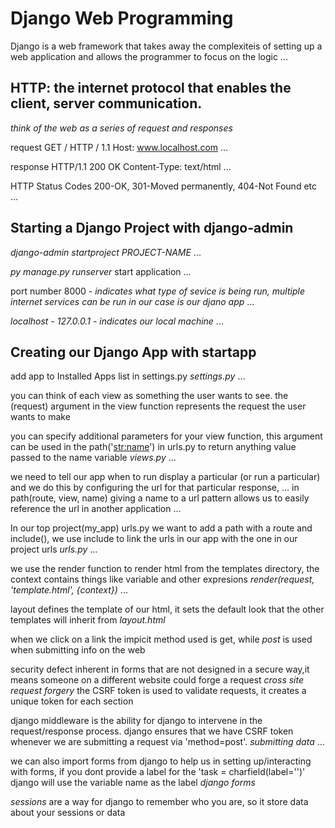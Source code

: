 # Django Web Programming
Django is a web framework that takes away the complexiteis of setting up a web application and allows the programmer to focus on the logic
...


## HTTP: the internet protocol that enables the client, server communication.

_think of the web as a series of request and responses_

request
GET / HTTP / 1.1
Host: www.localhost.com
...

response
HTTP/1.1 200 OK
Content-Type: text/html
...

HTTP Status Codes
200-OK, 301-Moved permanently, 404-Not Found etc
...

## Starting a Django Project with django-admin

_django-admin startproject PROJECT-NAME_
...

_py manage.py runserver_ start application
...

port number 8000 - _indicates what type of sevice is being run, multiple internet services can be run in our case is our djano app_
...

_localhost - 127.0.0.1 - indicates our local machine_
...

## Creating our Django App with startapp

add app to Installed Apps list in settings.py _settings.py_
...

you can think of each view as something the user wants to see. 
the (request) argument in the view function represents the request the user wants to make

you can specify additional parameters for your view function, this argument can be used in the path('<str:name>') in urls.py to return anything value passed to the name variable _views.py_
...


we need to tell our app when to run display a particular (or run a particular) and we do this by configuring the url for that particular response, 
...
in path(route, view, name) giving a name to a url pattern allows us to easily reference the url in another application 
...

In our top project(my_app) urls.py we want to add a path with a route and  include(), we use include to link the urls in our app with the one in our project urls _urls.py_
...


we use the render function to render html from the templates directory, the context contains things like variable and other expresions 
_render(request, 'template.html', {context})_
...




layout defines the template of our html, it sets the default look that the other templates will inherit from _layout.html_






when we click on a link the impicit method used is get, while _post_ is used when submitting info on the web 

security defect inherent in forms that are not designed in a secure way,it means someone on a different website could forge a request _cross site request forgery_ the CSRF token is used to validate requests, it creates a unique token for each section

django middleware is the ability for django to intervene in the request/response process. django ensures that we have CSRF token whenever we are submitting a request via 'method=post'.
_submitting data_
...



we can also import forms from django to help us in setting up/interacting with forms, if you dont provide a label for the 'task = charfield(label='')' django will use the variable name as the label  _django forms_



_sessions_ are a way for django to remember who you are, so it store data about your sessions or data
